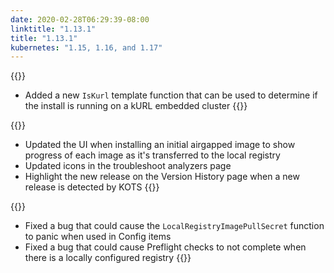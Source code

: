 ```yaml
---
date: 2020-02-28T06:29:39-08:00
linktitle: "1.13.1"
title: "1.13.1"
kubernetes: "1.15, 1.16, and 1.17"
---
```


{{<features>}}
* Added a new `IsKurl` template function that can be used to determine if the install is running on a kURL embedded cluster
{{</features>}}

{{<changes>}}
* Updated the UI when installing an initial airgapped image to show progress of each image as it's transferred to the local registry
* Updated icons in the troubleshoot analyzers page
* Highlight the new release on the Version History page when a new release is detected by KOTS
{{</changes>}}

{{<fixes>}}
* Fixed a bug that could cause the `LocalRegistryImagePullSecret` function to panic when used in Config items
* Fixed a bug that could cause Preflight checks to not complete when there is a locally configured registry
{{</fixes>}}

